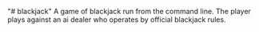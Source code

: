 "# blackjack"
A game of blackjack run from the command line. The player plays against an ai dealer who operates by official blackjack rules.
